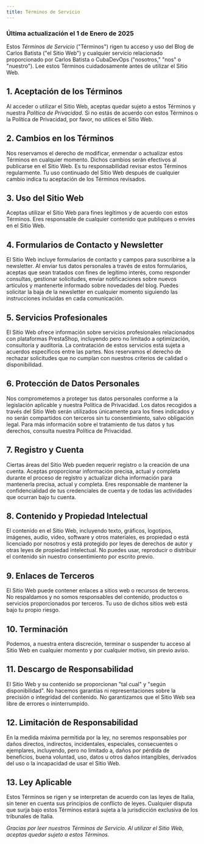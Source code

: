 ```yaml
---
title: Términos de Servicio
---
```


### Última actualización el 1 de Enero de 2025

Estos *Términos de Servicio* ("Términos") rigen tu acceso y uso del Blog de Carlos Batista ("el Sitio Web") y cualquier servicio relacionado proporcionado por Carlos Batista o CubaDevOps ("nosotros," "nos" o "nuestro"). Lee estos Términos cuidadosamente antes de utilizar el Sitio Web.

## 1. Aceptación de los Términos

Al acceder o utilizar el Sitio Web, aceptas quedar sujeto a estos Términos y nuestra *Política de Privacidad*. Si no estás de acuerdo con estos Términos o la Política de Privacidad, por favor, no utilices el Sitio Web.

## 2. Cambios en los Términos

Nos reservamos el derecho de modificar, enmendar o actualizar estos Términos en cualquier momento. Dichos cambios serán efectivos al publicarse en el Sitio Web. Es tu responsabilidad revisar estos Términos regularmente. Tu uso continuado del Sitio Web después de cualquier cambio indica tu aceptación de los Términos revisados.

## 3. Uso del Sitio Web

Aceptas utilizar el Sitio Web para fines legítimos y de acuerdo con estos Términos. Eres responsable de cualquier contenido que publiques o envíes en el Sitio Web.

## 4. Formularios de Contacto y Newsletter

El Sitio Web incluye formularios de contacto y campos para suscribirse a la newsletter. Al enviar tus datos personales a través de estos formularios, aceptas que sean tratados con fines de legítimo interés, como responder consultas, gestionar solicitudes, enviar notificaciones sobre nuevos artículos y mantenerte informado sobre novedades del blog. Puedes solicitar la baja de la newsletter en cualquier momento siguiendo las instrucciones incluidas en cada comunicación.

## 5. Servicios Profesionales

El Sitio Web ofrece información sobre servicios profesionales relacionados con plataformas PrestaShop, incluyendo pero no limitado a optimización, consultoría y auditoría. La contratación de estos servicios está sujeta a acuerdos específicos entre las partes. Nos reservamos el derecho de rechazar solicitudes que no cumplan con nuestros criterios de calidad o disponibilidad.

## 6. Protección de Datos Personales

Nos comprometemos a proteger tus datos personales conforme a la legislación aplicable y nuestra Política de Privacidad. Los datos recogidos a través del Sitio Web serán utilizados únicamente para los fines indicados y no serán compartidos con terceros sin tu consentimiento, salvo obligación legal. Para más información sobre el tratamiento de tus datos y tus derechos, consulta nuestra Política de Privacidad.

## 7. Registro y Cuenta

Ciertas áreas del Sitio Web pueden requerir registro o la creación de una cuenta. Aceptas proporcionar información precisa, actual y completa durante el proceso de registro y actualizar dicha información para mantenerla precisa, actual y completa. Eres responsable de mantener la confidencialidad de tus credenciales de cuenta y de todas las actividades que ocurran bajo tu cuenta.

## 8. Contenido y Propiedad Intelectual

El contenido en el Sitio Web, incluyendo texto, gráficos, logotipos, imágenes, audio, video, software y otros materiales, es propiedad o está licenciado por nosotros y está protegido por leyes de derechos de autor y otras leyes de propiedad intelectual. No puedes usar, reproducir o distribuir el contenido sin nuestro consentimiento por escrito previo.

## 9. Enlaces de Terceros

El Sitio Web puede contener enlaces a sitios web o recursos de terceros. No respaldamos y no somos responsables del contenido, productos o servicios proporcionados por terceros. Tu uso de dichos sitios web está bajo tu propio riesgo.

## 10. Terminación

Podemos, a nuestra entera discreción, terminar o suspender tu acceso al Sitio Web en cualquier momento y por cualquier motivo, sin previo aviso.

## 11. Descargo de Responsabilidad

El Sitio Web y su contenido se proporcionan "tal cual" y "según disponibilidad". No hacemos garantías ni representaciones sobre la precisión o integridad del contenido. No garantizamos que el Sitio Web sea libre de errores o ininterrumpido.

## 12. Limitación de Responsabilidad

En la medida máxima permitida por la ley, no seremos responsables por daños directos, indirectos, incidentales, especiales, consecuentes o ejemplares, incluyendo, pero no limitado a, daños por pérdida de beneficios, buena voluntad, uso, datos u otros daños intangibles, derivados del uso o la incapacidad de usar el Sitio Web.

## 13. Ley Aplicable

Estos Términos se rigen y se interpretan de acuerdo con las leyes de Italia, sin tener en cuenta sus principios de conflicto de leyes. Cualquier disputa que surja bajo estos Términos estará sujeta a la jurisdicción exclusiva de los tribunales de Italia.

*Gracias por leer nuestros Términos de Servicio. Al utilizar el Sitio Web, aceptas quedar sujeto a estos Términos.*
